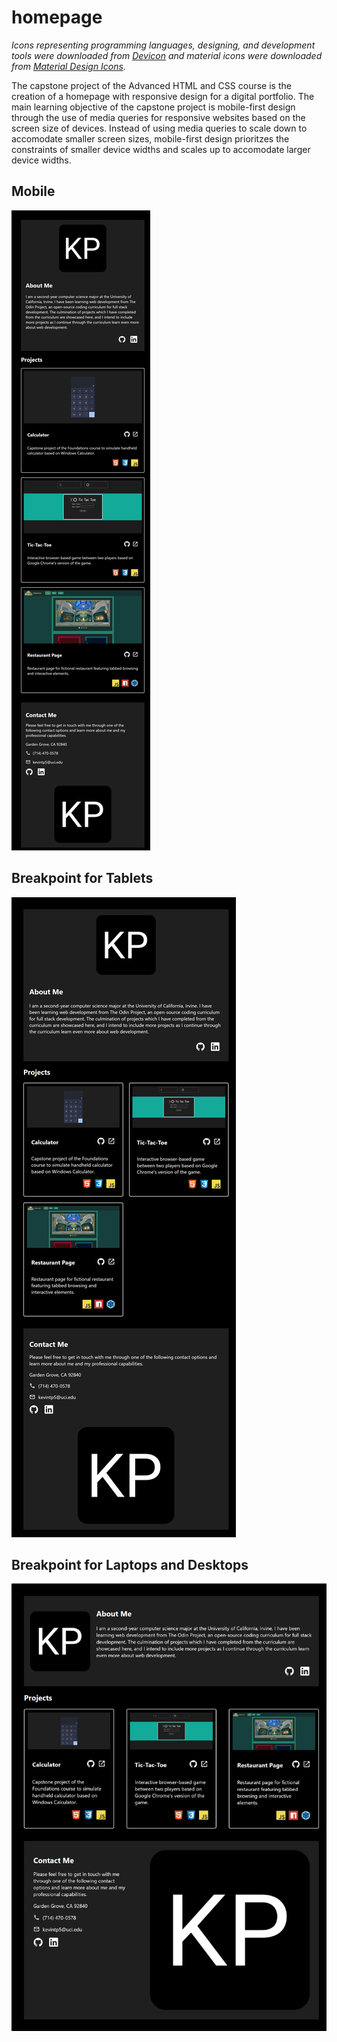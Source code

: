 # homepage
*Icons representing programming languages, designing, and development tools were downloaded from [Devicon](https://devicon.dev/) and material icons were downloaded from [Material Design Icons](https://pictogrammers.com/library/mdi/).*  

The capstone project of the Advanced HTML and CSS course is the creation of a homepage with responsive design for a digital portfolio. The main learning objective of the capstone project is mobile-first design through the use of media queries for responsive websites based on the screen size of devices. Instead of using media queries to scale down to accomodate smaller screen sizes, mobile-first design prioritzes the constraints of smaller device widths and scales up to accomodate larger device widths.    

## Mobile
![View of homepage on mobile devices.](./assets/docs-images/mobile.png)

## Breakpoint for Tablets
![View of homepage on tablets.](./assets/docs-images/breakpoint-tablet.png)

## Breakpoint for Laptops and Desktops
![View of homepage on computer screen.](./assets/docs-images/breakpoint-laptop-desktop.png)